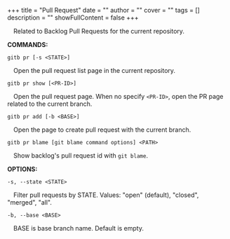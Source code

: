 +++
title = "Pull Request"
date = ""
author = ""
cover = ""
tags = []
description = ""
showFullContent = false
+++

&emsp;Related to Backlog Pull Requests for the current repository.

__COMMANDS:__

`gitb pr [-s <STATE>]`

&emsp;Open the pull request list page in the current repository.

`gitb pr show [<PR-ID>]`

&emsp;Open the pull request page. When no specify `<PR-ID>`, open the PR page related to the current branch.

`gitb pr add [-b <BASE>]`

&emsp;Open the page to create pull request with the current branch.

`gitb pr blame [git blame command options] <PATH>`

&emsp;Show backlog's pull request id with `git blame`.

__OPTIONS:__

`-s, --state <STATE>`

&emsp;Filter pull requests by STATE. Values: "open" (default), "closed", "merged", "all".

`-b, --base <BASE>`

&emsp;BASE is base branch name. Default is empty.